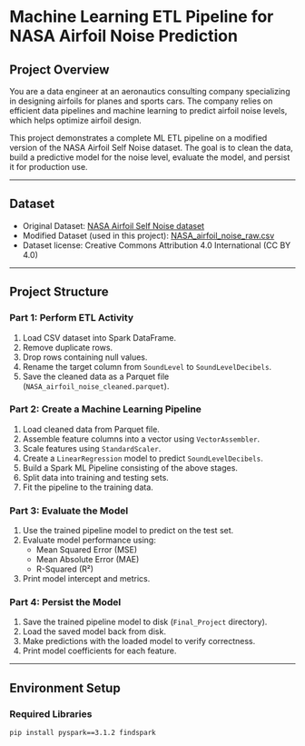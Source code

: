 # Machine Learning ETL Pipeline for NASA Airfoil Noise Prediction

## Project Overview

You are a data engineer at an aeronautics consulting company specializing in designing airfoils for planes and sports cars. The company relies on efficient data pipelines and machine learning to predict airfoil noise levels, which helps optimize airfoil design.

This project demonstrates a complete ML ETL pipeline on a modified version of the NASA Airfoil Self Noise dataset. The goal is to clean the data, build a predictive model for the noise level, evaluate the model, and persist it for production use.

---

## Dataset

- Original Dataset: [NASA Airfoil Self Noise dataset](https://archive.ics.uci.edu/dataset/291/airfoil+self+noise)
- Modified Dataset (used in this project): [NASA_airfoil_noise_raw.csv](https://cf-courses-data.s3.us.cloud-object-storage.appdomain.cloud/IBMSkillsNetwork-BD0231EN-Coursera/datasets/NASA_airfoil_noise_raw.csv)
- Dataset license: Creative Commons Attribution 4.0 International (CC BY 4.0)

---

## Project Structure

### Part 1: Perform ETL Activity

1. Load CSV dataset into Spark DataFrame.
2. Remove duplicate rows.
3. Drop rows containing null values.
4. Rename the target column from `SoundLevel` to `SoundLevelDecibels`.
5. Save the cleaned data as a Parquet file (`NASA_airfoil_noise_cleaned.parquet`).

### Part 2: Create a Machine Learning Pipeline

1. Load cleaned data from Parquet file.
2. Assemble feature columns into a vector using `VectorAssembler`.
3. Scale features using `StandardScaler`.
4. Create a `LinearRegression` model to predict `SoundLevelDecibels`.
5. Build a Spark ML Pipeline consisting of the above stages.
6. Split data into training and testing sets.
7. Fit the pipeline to the training data.

### Part 3: Evaluate the Model

1. Use the trained pipeline model to predict on the test set.
2. Evaluate model performance using:
   - Mean Squared Error (MSE)
   - Mean Absolute Error (MAE)
   - R-Squared (R²)
3. Print model intercept and metrics.

### Part 4: Persist the Model

1. Save the trained pipeline model to disk (`Final_Project` directory).
2. Load the saved model back from disk.
3. Make predictions with the loaded model to verify correctness.
4. Print model coefficients for each feature.

---

## Environment Setup

### Required Libraries

```bash
pip install pyspark==3.1.2 findspark
